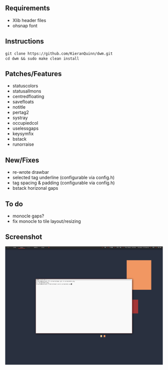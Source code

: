 Requirements
------------
* Xlib header files
* ohsnap font

Instructions
------------

    git clone https://github.com/KieranQuinn/dwm.git
    cd dwm && sudo make clean install
    
    
Patches/Features
----------------
* statuscolors
* statusallmons
* centredfloating
* savefloats
* notitle
* pertag2
* systray
* occupiedcol
* uselessgaps
* keysymfix
* bstack
* runorraise

New/Fixes
---
* re-wrote drawbar
* selected tag underline (configurable via config.h)
* tag spacing & padding (configurable via config.h)
* bstack horizonal gaps
    
To do
-----
* monocle gaps?
* fix monocle to tile layout/resizing
    
Screenshot
----------

![Screenshot](screenshot.png "my dwm")
